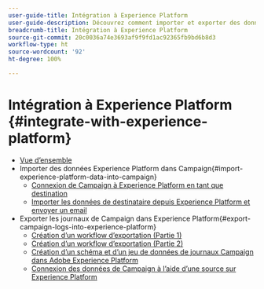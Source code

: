 ```yaml
---
user-guide-title: Intégration à Experience Platform
user-guide-description: Découvrez comment importer et exporter des données Campaign et Experience Cloud, ce qui permet aux deux solutions de communiquer.
breadcrumb-title: Intégration à Experience Platform
source-git-commit: 20c0036a74e3693af9f9fd1ac92365fb9bd6b8d3
workflow-type: ht
source-wordcount: '92'
ht-degree: 100%

---
```



# Intégration à Experience Platform {#integrate-with-experience-platform}

+ [Vue d’ensemble](/help/tutorial-integrate-with-experience-platform/overview.md)
+ Importer des données Experience Platform dans Campaign{#import-experience-platform-data-into-campaign}
   + [Connexion de Campaign à Experience Platform en tant que destination](/help/tutorial-integrate-with-experience-platform/connect-campaign-to-experience-platform-as-destination.md)
   + [Importer les données de destinataire depuis Experience Platform et envoyer un email](/help/tutorial-integrate-with-experience-platform/import-recipient-data-from-platform.md)
+ Exporter les journaux de Campaign dans Experience Platform{#export-campaign-logs-into-experience-platform}
   + [Création d’un workflow d’exportation (Partie 1)](/help/tutorial-integrate-with-experience-platform/workflow-to-find-last-modified-date.md)
   + [Création d’un workflow d’exportation (Partie 2)](/help/tutorial-integrate-with-experience-platform/extract-format-save-data-to-external-account.md)
   + [Création d’un schéma et d’un jeu de données de journaux Campaign dans Adobe Experience Platform](/help/tutorial-integrate-with-experience-platform/create-a-campaign-logs-schema-and-dataset-in-experience-platform.md)
   + [Connexion des données de Campaign à l’aide d’une source sur Experience Platform](/help/tutorial-integrate-with-experience-platform/connect-campaign-data-using-s3-as-source-on-platform.md)

